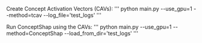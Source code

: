 Create Concept Activation Vectors (CAVs):
'''
python main.py --use_gpu=1 --method=tcav --log_file='test_logs'
'''

Run ConceptShap using the CAVs:
'''
python main.py --use_gpu=1 --method=ConceptShap --load_from_dir='test_logs'
'''
